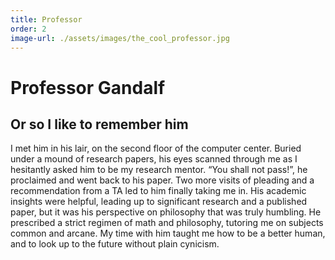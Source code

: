 ```yaml
---
title: Professor
order: 2
image-url: ./assets/images/the_cool_professor.jpg
---
```


# Professor Gandalf

## Or so I like to remember him

I met him in his lair, on the second floor of the computer center. Buried under a mound of research papers, his eyes scanned through me as I hesitantly asked him to be my research mentor. “You shall not pass!”, he proclaimed and went back to his paper. Two more visits of pleading and a recommendation from a TA led to him finally taking me in. His academic insights were helpful, leading up to significant research and a published paper, but it was his perspective on philosophy that was truly humbling. He prescribed a strict regimen of math and philosophy, tutoring me on subjects common and arcane. My time with him taught me how to be a better human, and to look up to the future without plain cynicism.
